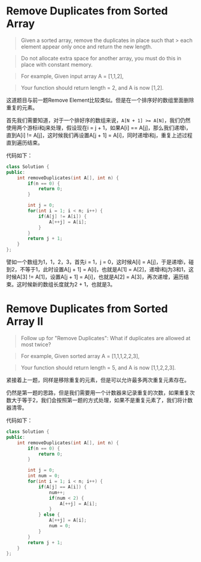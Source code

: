# Remove Duplicates from Sorted Array

> Given a sorted array, remove the duplicates in place such that > each element appear only once and return the new length.

> Do not allocate extra space for another array, you must do this in place with constant memory.

> For example,
> Given input array A = [1,1,2],

> Your function should return length = 2, and A is now [1,2].

这道题目与前一题Remove Element比较类似。但是在一个排序好的数组里面删除重复的元素。

首先我们需要知道，对于一个排好序的数组来说，`A[N + 1] >= A[N]`，我们仍然使用两个游标i和j来处理，假设现在i = j + 1，如果A[i] == A[j]，那么我们递增i，直到A[i] != A[j]，这时候我们再设置A[j + 1] = A[i]，同时递增i和j，重复上述过程直到遍历结束。

代码如下：

```c++
class Solution {
public:
    int removeDuplicates(int A[], int n) {
        if(n == 0) {
            return 0;
        }

        int j = 0;
        for(int i = 1; i < n; i++) {
            if(A[j] != A[i]) {
                A[++j] = A[i];
            }
        }
        return j + 1;
    }
};
```

譬如一个数组为1，1，2，3，首先i = 1，j = 0，这时候A[i] = A[j]，于是递增i，碰到2，不等于1，此时设置A[j + 1] = A[i]，也就是A[1] = A[2]，递增i和j为3和1，这时候A[3] != A[1]，设置A[j + 1] = A[i]，也就是A[2] = A[3]，再次递增，遍历结束。这时候新的数组长度就为2 + 1，也就是3。

# Remove Duplicates from Sorted Array II

> Follow up for "Remove Duplicates":
> What if duplicates are allowed at most twice?

> For example,
> Given sorted array A = [1,1,1,2,2,3],

> Your function should return length = 5, and A is now [1,1,2,2,3].

紧接着上一题，同样是移除重复的元素，但是可以允许最多两次重复元素存在。

仍然是第一题的思路，但是我们需要用一个计数器来记录重复的次数，如果重复次数大于等于2，我们会按照第一题的方式处理，如果不是重复元素了，我们将计数器清零。

代码如下：

```c++
class Solution {
public:
    int removeDuplicates(int A[], int n) {
        if(n == 0) {
            return 0;
        }

        int j = 0;
        int num = 0;
        for(int i = 1; i < n; i++) {
            if(A[j] == A[i]) {
                num++;
                if(num < 2) {
                    A[++j] = A[i];
                }
            } else {
                A[++j] = A[i];
                num = 0;
            }
        }
        return j + 1;
    }
};
```
